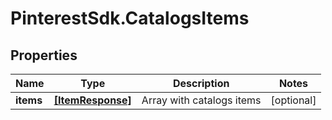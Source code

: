 # PinterestSdk.CatalogsItems

## Properties

Name | Type | Description | Notes
------------ | ------------- | ------------- | -------------
**items** | [**[ItemResponse]**](ItemResponse.md) | Array with catalogs items | [optional] 



